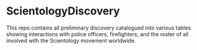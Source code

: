 # ScientologyDiscovery
This repo contains all preliminary discovery catalogued into various tables showing interactions with police officers, firefighters, and the roster of all involved with the Scientology movement worldwide.
